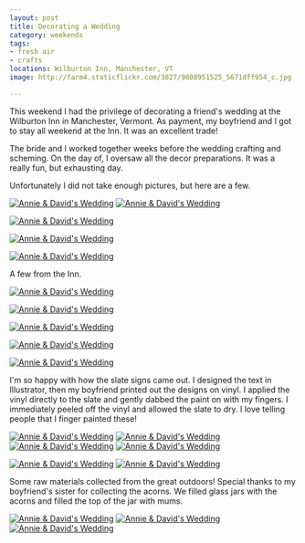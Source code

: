 ```yaml
---
layout: post
title: Decorating a Wedding
category: weekends
tags:
- fresh air
- crafts
locations: Wilburton Inn, Manchester, VT
image: http://farm4.staticflickr.com/3827/9808951525_5671dff954_c.jpg

---
```


This weekend I had the privilege of decorating a friend's wedding at the Wilburton Inn in Manchester, Vermont. As payment, my boyfriend and I got to stay all weekend at the Inn. It was an excellent trade!

The bride and I worked together weeks before the wedding crafting and scheming. On the day of, I oversaw all the decor preparations. It was a really fun, but exhausting day.

Unfortunately I did not take enough pictures, but here are a few.

<a href="http://www.flickr.com/photos/91218249@N05/9808956545/" title="Annie &amp; David's Wedding by katydecorah, on Flickr"><img src="http://farm4.staticflickr.com/3738/9808956545_140e91efbb_c.jpg"  class="img-half" alt="Annie &amp; David's Wedding"></a>
<a href="http://www.flickr.com/photos/91218249@N05/9808951525/" title="Annie &amp; David's Wedding by katydecorah, on Flickr"><img src="http://farm4.staticflickr.com/3827/9808951525_5671dff954_c.jpg" class="img-half" alt="Annie &amp; David's Wedding"></a>


<a href="http://www.flickr.com/photos/91218249@N05/9808963074/" title="Annie &amp; David's Wedding by katydecorah, on Flickr"><img src="http://farm6.staticflickr.com/5337/9808963074_917cbc6a1f_c.jpg" class="pop-out" alt="Annie &amp; David's Wedding"></a>

<a href="http://www.flickr.com/photos/91218249@N05/9808910204/" title="Annie &amp; David's Wedding by katydecorah, on Flickr"><img src="http://farm4.staticflickr.com/3679/9808910204_effe185860_c.jpg"  alt="Annie &amp; David's Wedding"></a>


<a href="http://www.flickr.com/photos/91218249@N05/9808949895/" title="Annie &amp; David's Wedding by katydecorah, on Flickr"><img src="http://farm6.staticflickr.com/5336/9808949895_027bf3224c_c.jpg"  alt="Annie &amp; David's Wedding"></a>


A few from the Inn.

<a href="http://www.flickr.com/photos/91218249@N05/9808948475/" title="Annie &amp; David's Wedding by katydecorah, on Flickr"><img src="http://farm8.staticflickr.com/7372/9808948475_7649d6c9b4_c.jpg" class="img-half" alt="Annie &amp; David's Wedding"></a>

<a href="http://www.flickr.com/photos/91218249@N05/9808952964/" title="Annie &amp; David's Wedding by katydecorah, on Flickr"><img src="http://farm3.staticflickr.com/2860/9808952964_8c1c8d0c1e_c.jpg"  class="img-half" alt="Annie &amp; David's Wedding"></a>

<a href="http://www.flickr.com/photos/91218249@N05/9809014943/" title="Annie &amp; David's Wedding by katydecorah, on Flickr"><img src="http://farm8.staticflickr.com/7331/9809014943_7bd4883f4e_c.jpg"   class="pop-out" alt="Annie &amp; David's Wedding"></a>

<a href="http://www.flickr.com/photos/91218249@N05/9808938745/" title="Annie &amp; David's Wedding by katydecorah, on Flickr"><img src="http://farm6.staticflickr.com/5342/9808938745_99d85f4fe2_c.jpg" class="img-half" alt="Annie &amp; David's Wedding"></a>

<a href="http://www.flickr.com/photos/91218249@N05/9808935005/" title="Annie &amp; David's Wedding by katydecorah, on Flickr"><img src="http://farm4.staticflickr.com/3692/9808935005_15c92884fc_c.jpg"  class="img-half" alt="Annie &amp; David's Wedding"></a>

I'm so happy with how the slate signs came out. I designed the text in Illustrator, then my boyfriend printed out the designs on vinyl. I applied the vinyl directly to the slate and gently dabbed the paint on with my fingers. I immediately peeled off the vinyl and allowed the slate to dry. I love telling people that I finger painted these!

<a href="http://www.flickr.com/photos/91218249@N05/9808931105/" title="Annie &amp; David's Wedding by katydecorah, on Flickr"><img src="http://farm8.staticflickr.com/7392/9808931105_a48d8880e5_c.jpg" class="img-half" alt="Annie &amp; David's Wedding"></a>
<a href="http://www.flickr.com/photos/91218249@N05/9808928735/" title="Annie &amp; David's Wedding by katydecorah, on Flickr"><img src="http://farm4.staticflickr.com/3665/9808928735_9c3454a2cb_c.jpg" class="img-half" alt="Annie &amp; David's Wedding"></a>
<a href="http://www.flickr.com/photos/91218249@N05/9808994013/" title="Annie &amp; David's Wedding by katydecorah, on Flickr"><img src="http://farm4.staticflickr.com/3754/9808994013_e17b6dac5a_c.jpg" class="img-half" alt="Annie &amp; David's Wedding"></a>
<a href="http://www.flickr.com/photos/91218249@N05/9808910665/" title="Annie &amp; David's Wedding by katydecorah, on Flickr"><img src="http://farm8.staticflickr.com/7288/9808910665_f41f76525e_c.jpg" class="img-half" alt="Annie &amp; David's Wedding"></a>

<a href="http://www.flickr.com/photos/91218249@N05/9808914534/" title="Annie &amp; David's Wedding by katydecorah, on Flickr"><img src="http://farm4.staticflickr.com/3758/9808914534_3333775973_c.jpg" class="img-half" alt="Annie &amp; David's Wedding"></a>
<a href="http://www.flickr.com/photos/91218249@N05/9808932394/" title="Annie &amp; David's Wedding by katydecorah, on Flickr"><img src="http://farm3.staticflickr.com/2858/9808932394_70f7d5d445_c.jpg" class="img-half" alt="Annie &amp; David's Wedding"></a>

Some raw materials collected from the great outdoors! Special thanks to my boyfriend's sister for collecting the acorns. We filled glass jars with the acorns and filled the top of the jar with mums.

<a href="http://www.flickr.com/photos/91218249@N05/9808944296/" title="Annie &amp; David's Wedding by katydecorah, on Flickr"><img src="http://farm8.staticflickr.com/7326/9808944296_89b9d32b3e_c.jpg" class="img-thirds" alt="Annie &amp; David's Wedding"></a>
<a href="http://www.flickr.com/photos/91218249@N05/9808921254/" title="Annie &amp; David's Wedding by katydecorah, on Flickr"><img src="http://farm8.staticflickr.com/7322/9808921254_1fa434fed5_c.jpg" class="img-thirds" alt="Annie &amp; David's Wedding"></a>
<a href="http://www.flickr.com/photos/91218249@N05/9808923844/" title="Annie &amp; David's Wedding by katydecorah, on Flickr"><img src="http://farm3.staticflickr.com/2865/9808923844_8f958d52b6_c.jpg" class="img-thirds" alt="Annie &amp; David's Wedding"></a>
